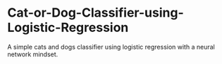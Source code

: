 # Cat-or-Dog-Classifier-using-Logistic-Regression
 A simple cats and dogs classifier using logistic regression with a neural network mindset.
